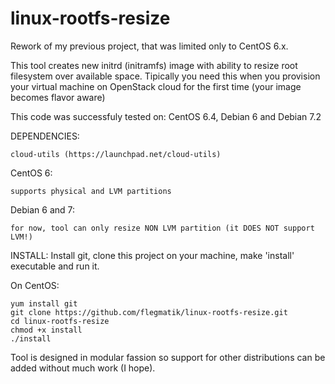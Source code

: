 linux-rootfs-resize
===================

Rework of my previous project, that was limited only to CentOS 6.x.

This tool creates new initrd (initramfs) image with ability to resize root filesystem 
over available space. Tipically you need this when you provision your virtual machine on 
OpenStack cloud for the first time (your image becomes flavor aware)

This code was successfuly tested on: CentOS 6.4, Debian 6 and Debian 7.2

DEPENDENCIES:

    cloud-utils (https://launchpad.net/cloud-utils)

CentOS 6:

    supports physical and LVM partitions

Debian 6 and 7:

    for now, tool can only resize NON LVM partition (it DOES NOT support LVM!)

INSTALL: Install git, clone this project on your machine, make 'install' executable and run it.

On CentOS:

    yum install git
    git clone https://github.com/flegmatik/linux-rootfs-resize.git
    cd linux-rootfs-resize
    chmod +x install
    ./install

Tool is designed in modular fassion so support for other distributions can be added without much work (I hope).
